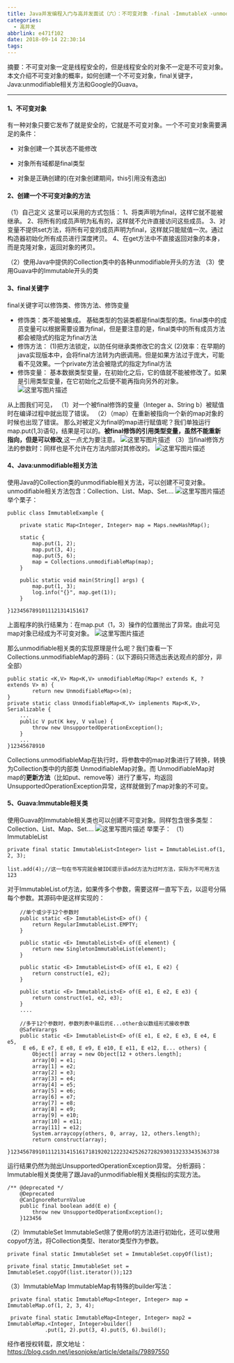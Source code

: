 ```yaml
---
title: Java并发编程入门与高并发面试（六）：不可变对象 -final -ImmutableX -unmodifiableX
categories:
  - 高并发
abbrlink: e471f102
date: 2018-09-14 22:30:14
tags:
---
```


摘要：不可变对象一定是线程安全的，但是线程安全的对象不一定是不可变对象。本文介绍不可变对象的概率，如何创建一个不可变对象，final关键字，Java:unmodifiable相关方法和Google的Guava。

<!--more-->

------

#### 1、不可变对象

有一种对象只要它发布了就是安全的，它就是不可变对象。一个不可变对象需要满足的条件：

- 对象创建一个其状态不能修改

- 对象所有域都是final类型

- 对象是正确创建的(在对象创建期间，this引用没有逸出)


#### 2、创建一个不可变对象的方法

（1）自己定义 
这里可以采用的方式包括： 
1、将类声明为final，这样它就不能被继承。 
2、将所有的成员声明为私有的，这样就不允许直接访问这些成员。 
3、对变量不提供set方法，将所有可变的成员声明为final，这样就只能赋值一次。通过构造器初始化所有成员进行深度拷贝。 
4、在get方法中不直接返回对象的本身，而是克隆对象，返回对象的拷贝。

（2）使用Java中提供的Collection类中的各种unmodifiable开头的方法 
（3）使用Guava中的Immutable开头的类

#### 3、final关键字

final关键字可以修饰类、修饰方法、修饰变量

- 修饰类：类不能被集成。 
  基础类型的包装类都是final类型的类。final类中的成员变量可以根据需要设置为final，但是要注意的是，final类中的所有成员方法都会被隐式的指定为final方法
- 修饰方法： 
  (1)把方法锁定，以防任何继承类修改它的含义 
  (2)效率：在早期的java实现版本中，会将final方法转为内嵌调用。但是如果方法过于庞大，可能看不见效果。一个private方法会被隐式的指定为final方法
- 修饰变量： 
  基本数据类型变量，在初始化之后，它的值就不能被修改了。如果是引用类型变量，在它初始化之后便不能再指向另外的对象。 
  ![这里写图片描述](https://img-blog.csdn.net/20180411153701945?watermark/2/text/aHR0cHM6Ly9ibG9nLmNzZG4ubmV0L2plc29uam9rZQ==/font/5a6L5L2T/fontsize/400/fill/I0JBQkFCMA==/dissolve/70)

从上图我们可见， 
（1）对一个被final修饰的变量（Integer a、String b）被赋值时在编译过程中就出现了错误。 
（2）（map）在重新被指向一个新的map对象的时候也出现了错误。 
那么对被定义为final的map进行赋值呢？我们单独运行map.put(1,3)语句，结果是可以的。**被final修饰的引用类型变量，虽然不能重新指向，但是可以修改**,这一点尤为要注意。 
![这里写图片描述](https://img-blog.csdn.net/2018041115395523?watermark/2/text/aHR0cHM6Ly9ibG9nLmNzZG4ubmV0L2plc29uam9rZQ==/font/5a6L5L2T/fontsize/400/fill/I0JBQkFCMA==/dissolve/70)
（3）当final修饰方法的参数时：同样也是不允许在方法内部对其修改的。 
![这里写图片描述](https://img-blog.csdn.net/20180411154323558?watermark/2/text/aHR0cHM6Ly9ibG9nLmNzZG4ubmV0L2plc29uam9rZQ==/font/5a6L5L2T/fontsize/400/fill/I0JBQkFCMA==/dissolve/70)

#### 4、Java:unmodifiable相关方法

使用Java的Collection类的unmodifiable相关方法，可以创建不可变对象。unmodifiable相关方法包含：Collection、List、Map、Set…. 
![这里写图片描述](https://img-blog.csdn.net/20180411162003137?watermark/2/text/aHR0cHM6Ly9ibG9nLmNzZG4ubmV0L2plc29uam9rZQ==/font/5a6L5L2T/fontsize/400/fill/I0JBQkFCMA==/dissolve/70) 
举个栗子：

```
public class ImmutableExample {

    private static Map<Integer, Integer> map = Maps.newHashMap();

    static {
        map.put(1, 2);
        map.put(3, 4);
        map.put(5, 6);
        map = Collections.unmodifiableMap(map);
    }

    public static void main(String[] args) {
        map.put(1, 3);
        log.info("{}", map.get(1));
    }

}1234567891011121314151617
```

上面程序的执行结果为：在map.put（1，3）操作的位置抛出了异常。由此可见map对象已经成为不可变对象。 
![这里写图片描述](https://img-blog.csdn.net/20180411162457565?watermark/2/text/aHR0cHM6Ly9ibG9nLmNzZG4ubmV0L2plc29uam9rZQ==/font/5a6L5L2T/fontsize/400/fill/I0JBQkFCMA==/dissolve/70)

那么unmodifiable相关类的实现原理是什么呢？我们查看一下Collections.unmodifiableMap的源码：（以下源码只筛选出表达观点的部分，非全部）

```
public static <K,V> Map<K,V> unmodifiableMap(Map<? extends K, ? extends V> m) {
        return new UnmodifiableMap<>(m);
}
private static class UnmodifiableMap<K,V> implements Map<K,V>, Serializable {
    ...
    public V put(K key, V value) {
        throw new UnsupportedOperationException();
    }
    ...
}12345678910
```

Collections.unmodifiableMap在执行时，将参数中的map对象进行了转换，转换为Collection类中的内部类 UnmodifiableMap对象。而 UnmodifiableMap对map的**更新方法**（比如put、remove等）进行了重写，均返回UnsupportedOperationException异常，这样就做到了map对象的不可变。

#### 5、Guava:Immutable相关类

使用Guava的Immutable相关类也可以创建不可变对象。同样包含很多类型：Collection、List、Map、Set…. 
![这里写图片描述](https://img-blog.csdn.net/20180411165721456?watermark/2/text/aHR0cHM6Ly9ibG9nLmNzZG4ubmV0L2plc29uam9rZQ==/font/5a6L5L2T/fontsize/400/fill/I0JBQkFCMA==/dissolve/70) 
举栗子： 
（1）ImmutableList

```
private final static ImmutableList<Integer> list = ImmutableList.of(1, 2, 3);

list.add(4);//这一句在书写完就会被IDE提示该add方法为过时方法，实际为不可用方法123
```

对于ImmutableList.of方法，如果传多个参数，需要这样一直写下去，以逗号分隔每个参数。其源码中是这样实现的：

```
    //单个或少于12个参数时
    public static <E> ImmutableList<E> of() {
        return RegularImmutableList.EMPTY;
    }

    public static <E> ImmutableList<E> of(E element) {
        return new SingletonImmutableList(element);
    }

    public static <E> ImmutableList<E> of(E e1, E e2) {
        return construct(e1, e2);
    }

    public static <E> ImmutableList<E> of(E e1, E e2, E e3) {
        return construct(e1, e2, e3);
    }
    ....

    //多于12个参数时，参数列表中最后的E...other会以数组形式接收参数
    @SafeVarargs
    public static <E> ImmutableList<E> of(E e1, E e2, E e3, E e4, E e5,
     E e6, E e7, E e8, E e9, E e10, E e11, E e12, E... others) {
        Object[] array = new Object[12 + others.length];
        array[0] = e1;
        array[1] = e2;
        array[2] = e3;
        array[3] = e4;
        array[4] = e5;
        array[5] = e6;
        array[6] = e7;
        array[7] = e8;
        array[8] = e9;
        array[9] = e10;
        array[10] = e11;
        array[11] = e12;
        System.arraycopy(others, 0, array, 12, others.length);
        return construct(array);
    }1234567891011121314151617181920212223242526272829303132333435363738
```

运行结果仍然为抛出UnsupportedOperationException异常。 
分析源码：Immutable相关类使用了跟Java的unmodifiable相关类相似的实现方法。

```
/** @deprecated */
    @Deprecated
    @CanIgnoreReturnValue
    public final boolean add(E e) {
        throw new UnsupportedOperationException();
    }123456
```

（2）ImmutableSet 
ImmutableSet除了使用of的方法进行初始化，还可以使用copyof方法，将Collection类型、Iterator类型作为参数。

```
private final static ImmutableSet set = ImmutableSet.copyOf(list);

private final static ImmutableSet set = ImmutableSet.copyOf(list.iterator());123
```

（3）ImmutableMap 
ImmutableMap有特殊的builder写法：

```
 private final static ImmutableMap<Integer, Integer> map = ImmutableMap.of(1, 2, 3, 4);

 private final static ImmutableMap<Integer, Integer> map2 = ImmutableMap.<Integer, Integer>builder()
            .put(1, 2).put(3, 4).put(5, 6).build();
```

经作者授权转载，原文地址：https://blog.csdn.net/jesonjoke/article/details/79897550